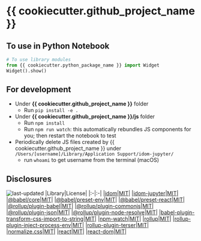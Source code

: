 # {{ cookiecutter.github_project_name }}
## To use in Python Notebook
```python
# To use library modules
from {{ cookiecutter.python_package_name }} import Widget
Widget().show()
```
## For development
- Under **{{ cookiecutter.github_project_name }}** folder
  - Run `pip install -e .`
- Under **{{ cookiecutter.github_project_name }}/js** folder
  - Run `npm install`
  - Run `npm run watch`: this automatically rebundles JS components for you; then restart the notebook to test
- Periodically delete JS files created by {{ cookiecutter.github_project_name }} under `/Users/[username]/Library/Application Support/idom-jupyter/`
  - run `whoami` to get username from the terminal (macOS)
## Disclosures
![last-updated](https://img.shields.io/badge/Last%20Updated-Dec%2028%20,2022-lightgrey)
|Library|License|
|:-|:-|
|[idom](https://pypi.org/project/idom/)|[MIT](https://choosealicense.com/licenses/mit/)|
|[idom-jupyter](https://pypi.org/project/idom-jupyter/)|[MIT](https://choosealicense.com/licenses/mit/)|
|[@babel/core](https://www.npmjs.com/package/@babel/core)|[MIT](https://choosealicense.com/licenses/mit/)|
|[@babel/preset-env](https://www.npmjs.com/package/@babel/preset-env)|[MIT](https://choosealicense.com/licenses/mit/)|
|[@babel/preset-react](https://www.npmjs.com/package/@babel/preset-react)|[MIT](https://choosealicense.com/licenses/mit/)|
|[@rollup/plugin-babel](https://www.npmjs.com/package/@rollup/plugin-babel)|[MIT](https://choosealicense.com/licenses/mit/)|
|[@rollup/plugin-commonjs](https://www.npmjs.com/package/@rollup/plugin-commonjs)|[MIT](https://choosealicense.com/licenses/mit/)|
|[@rollup/plugin-json](https://www.npmjs.com/package/@rollup/plugin-json)|[MIT](https://choosealicense.com/licenses/mit/)|
|[@rollup/plugin-node-resolve](https://www.npmjs.com/package/@rollup/plugin-node-resolve)|[MIT](https://choosealicense.com/licenses/mit/)|
|[babel-plugin-transform-css-import-to-string](https://www.npmjs.com/package/babel-plugin-transform-css-import-to-string)|[MIT](https://choosealicense.com/licenses/mit/)|
|[npm-watch](https://www.npmjs.com/package/npm-watch)|[MIT](https://choosealicense.com/licenses/mit/)|
|[rollup](https://www.npmjs.com/package/rollup)|[MIT](https://choosealicense.com/licenses/mit/)|
|[rollup-plugin-inject-process-env](https://www.npmjs.com/package/rollup-plugin-inject-process-env)|[MIT](https://choosealicense.com/licenses/mit/)|
|[rollup-plugin-terser](https://www.npmjs.com/package/rollup-plugin-terser)|[MIT](https://choosealicense.com/licenses/mit/)|
|[normalize.css](https://www.npmjs.com/package/normalize.css)|[MIT](https://choosealicense.com/licenses/mit/)|
|[react](https://www.npmjs.com/package/react)|[MIT](https://choosealicense.com/licenses/mit/)|
|[react-dom](https://www.npmjs.com/package/react-dom)|[MIT](https://choosealicense.com/licenses/mit/)|
